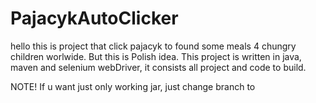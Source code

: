 # PajacykAutoClicker

hello this is project that click pajacyk to found some meals 4 chungry children worlwide.  But this is Polish idea. 
This project is written in java, maven and selenium webDriver, it consists all project and code to build.

NOTE! If u want just only working jar, just change branch to 
